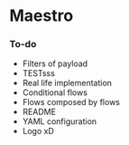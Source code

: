 # Maestro



### To-do
- Filters of payload
- TESTsss
- Real life implementation
- Conditional flows
- Flows composed by flows
- README
- YAML configuration
- Logo xD
